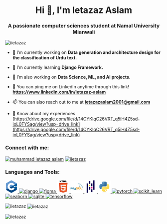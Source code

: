 <h1 align="center">Hi 👋, I'm Ietazaz Aslam</h1>
<h3 align="center">A passionate computer sciences student at Namal University Mianwali</h3>

<p align="left"> <img src="https://komarev.com/ghpvc/?username=iietazaz&label=Profile%20views&color=0e75b6&style=flat" alt="iietazaz" /> </p>

- 🔭 I’m currently working on **Data generation and architecture design for the classification of Urdu text.**

- 🌱 I’m currently learning **Django Framework.**

- 👯 I’m also working on **Data Science, ML, and AI projects.**

- 💬 You can ping me on LinkedIn anytime through this link! **https://www.linkedin.com/in/ietazaz-aslam**

- 📫 You can also reach out to me at **ietazazaslam2001@gmail.com**

- 📄 Know about my experiences [https://drive.google.com/file/d/14CYKlqC26VRT_q5iH4Z5sd-ioL0FYSag/view?usp=drive_link](https://drive.google.com/file/d/14CYKlqC26VRT_q5iH4Z5sd-ioL0FYSag/view?usp=drive_link)

<h3 align="left">Connect with me:</h3>
<p align="left">
<a href="https://www.linkedin.com/in/ietazaz-aslam/" target="blank"><img align="center" src="https://raw.githubusercontent.com/rahuldkjain/github-profile-readme-generator/master/src/images/icons/Social/linked-in-alt.svg" alt="muhammad ietazaz aslam" height="30" width="40" /></a>
<a href="https://instagram.com/iietazaz" target="blank"><img align="center" src="https://raw.githubusercontent.com/rahuldkjain/github-profile-readme-generator/master/src/images/icons/Social/instagram.svg" alt="iietazaz" height="30" width="40" /></a>
</p>

<h3 align="left">Languages and Tools:</h3>
<p align="left"> <a href="https://www.w3schools.com/cpp/" target="_blank" rel="noreferrer"> <img src="https://raw.githubusercontent.com/devicons/devicon/master/icons/cplusplus/cplusplus-original.svg" alt="cplusplus" width="40" height="40"/> </a> <a href="https://www.djangoproject.com/" target="_blank" rel="noreferrer"> <img src="https://cdn.worldvectorlogo.com/logos/django.svg" alt="django" width="40" height="40"/> </a> <a href="https://www.figma.com/" target="_blank" rel="noreferrer"> <img src="https://www.vectorlogo.zone/logos/figma/figma-icon.svg" alt="figma" width="40" height="40"/> </a> <a href="https://www.w3.org/html/" target="_blank" rel="noreferrer"> <img src="https://raw.githubusercontent.com/devicons/devicon/master/icons/html5/html5-original-wordmark.svg" alt="html5" width="40" height="40"/> </a> <a href="https://www.mysql.com/" target="_blank" rel="noreferrer"> <img src="https://raw.githubusercontent.com/devicons/devicon/master/icons/mysql/mysql-original-wordmark.svg" alt="mysql" width="40" height="40"/> </a> <a href="https://pandas.pydata.org/" target="_blank" rel="noreferrer"> <img src="https://raw.githubusercontent.com/devicons/devicon/2ae2a900d2f041da66e950e4d48052658d850630/icons/pandas/pandas-original.svg" alt="pandas" width="40" height="40"/> </a> <a href="https://www.python.org" target="_blank" rel="noreferrer"> <img src="https://raw.githubusercontent.com/devicons/devicon/master/icons/python/python-original.svg" alt="python" width="40" height="40"/> </a> <a href="https://pytorch.org/" target="_blank" rel="noreferrer"> <img src="https://www.vectorlogo.zone/logos/pytorch/pytorch-icon.svg" alt="pytorch" width="40" height="40"/> </a> <a href="https://scikit-learn.org/" target="_blank" rel="noreferrer"> <img src="https://upload.wikimedia.org/wikipedia/commons/0/05/Scikit_learn_logo_small.svg" alt="scikit_learn" width="40" height="40"/> </a> <a href="https://seaborn.pydata.org/" target="_blank" rel="noreferrer"> <img src="https://seaborn.pydata.org/_images/logo-mark-lightbg.svg" alt="seaborn" width="40" height="40"/> </a> <a href="https://www.sqlite.org/" target="_blank" rel="noreferrer"> <img src="https://www.vectorlogo.zone/logos/sqlite/sqlite-icon.svg" alt="sqlite" width="40" height="40"/> </a> <a href="https://www.tensorflow.org" target="_blank" rel="noreferrer"> <img src="https://www.vectorlogo.zone/logos/tensorflow/tensorflow-icon.svg" alt="tensorflow" width="40" height="40"/> </a> </p>

<p><img align="left" src="https://github-readme-stats.vercel.app/api/top-langs?username=iietazaz&show_icons=true&locale=en&layout=compact" alt="iietazaz" /></p>

<p>&nbsp;<img align="center" src="https://github-readme-stats.vercel.app/api?username=iietazaz&show_icons=true&locale=en" alt="iietazaz" /></p>

<p><img align="center" src="https://github-readme-streak-stats.herokuapp.com/?user=iietazaz&" alt="iietazaz" /></p>
